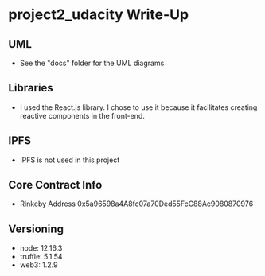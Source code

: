 # project2_udacity Write-Up

## UML
- See the "docs" folder for the UML diagrams

## Libraries
- I used the React.js library. I chose to use it because it facilitates creating reactive components in the front-end.

## IPFS
- IPFS is not used in this project

## Core Contract Info
 - Rinkeby Address 0x5a96598a4A8fc07a70Ded55FcC88Ac9080870976

 ## Versioning
 - node: 12.16.3 
 - truffle: 5.1.54
 - web3: 1.2.9
